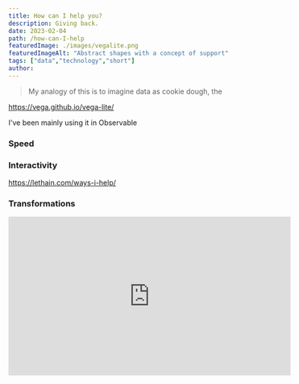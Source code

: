 ```yaml
---
title: How can I help you? 
description: Giving back.
date: 2023-02-04
path: /how-can-I-help
featuredImage: ./images/vegalite.png
featuredImageAlt: "Abstract shapes with a concept of support"
tags: ["data","technology","short"]
author: 
---
```



> My analogy of this is to imagine data as cookie dough, the

https://vega.github.io/vega-lite/


I've been mainly using it in Observable  

### Speed

### Interactivity
https://lethain.com/ways-i-help/ 
### Transformations

<iframe width="560" height="315" src="https://www.youtube.com/embed/9uaHRWj04D4" frameborder="0" allow="accelerometer; autoplay; clipboard-write; encrypted-media; gyroscope; picture-in-picture" allowfullscreen></iframe>

